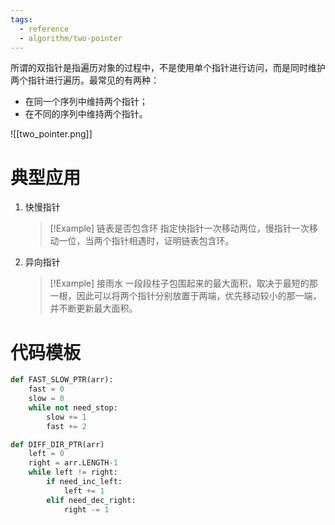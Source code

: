 ```yaml
---
tags:
  - reference
  - algorithm/two-pointer
---
```

所谓的双指针是指遍历对象的过程中，不是使用单个指针进行访问，而是同时维护两个指针进行遍历。最常见的有两种：
- 在同一个序列中维持两个指针；
- 在不同的序列中维持两个指针。

![[two_pointer.png]]

# 典型应用

1. 快慢指针
   > [!Example] 链表是否包含环
   > 指定快指针一次移动两位，慢指针一次移动一位，当两个指针相遇时，证明链表包含环。
2. 异向指针
   > [!Example] 接雨水
   > 一段段柱子包围起来的最大面积，取决于最短的那一根，因此可以将两个指针分别放置于两端，优先移动较小的那一端，并不断更新最大面积。
   
# 代码模板

```python
def FAST_SLOW_PTR(arr):
	fast = 0
	slow = 0
	while not need_stop:
		slow += 1
		fast += 2
```

```python
def DIFF_DIR_PTR(arr)
	left = 0
	right = arr.LENGTH-1
	while left != right:
		if need_inc_left:
			left += 1
		elif need_dec_right:
			right -= 1
```
